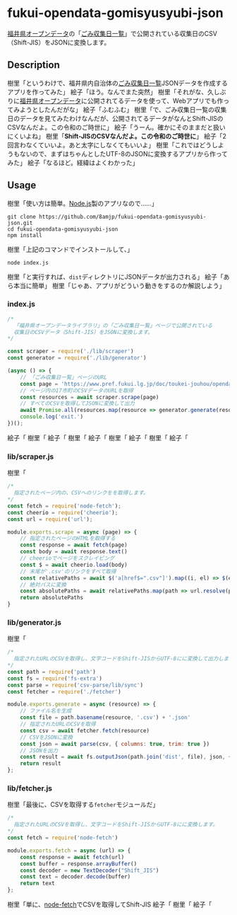 # fukui-opendata-gomisyusyubi-json

[福井県オープンデータ](https://www.pref.fukui.lg.jp/gyosei/jouhoukoukai/opendata/index.html)の「[ごみ収集日一覧](https://www.pref.fukui.lg.jp/doc/toukei-jouhou/opendata/list_ct_gomisyusyubi.html)」で公開されている収集日のCSV（Shift-JIS）をJSONに変換します。

## Description

樹里「というわけで、福井県内自治体の[ごみ収集日一覧](https://www.pref.fukui.lg.jp/doc/toukei-jouhou/opendata/list_ct_gomisyusyubi.html)JSONデータを作成するアプリを作ってみた」
絵子「ほう。なんでまた突然」
樹里「それがな、久しぶりに[福井県オープンデータ](https://www.pref.fukui.lg.jp/gyosei/jouhoukoukai/opendata/index.html)に公開されてるデータを使って、Webアプリでも作ってみようとしたんだがな」
絵子「ふむふむ」
樹里「で、ごみ収集日一覧の収集日のデータを見てみたわけなんだが、公開されてるデータがなんとShift-JISのCSVなんだよ。この令和のご時世に」
絵子「うーん。確かにそのままだと扱いにくいよね」
樹里「**Shift-JISのCSVなんだよ。この令和のご時世に**」
絵子「2回言わなくていいよ。あと太字にしなくてもいいよ」
樹里「これではどうしようもないので、まずはちゃんとしたUTF-8のJSONに変換するアプリから作ってみた」
絵子「なるほど。経緯はよくわかった」

## Usage

樹里「使い方は簡単。[Node.js](https://nodejs.org/ja/)製のアプリなので……」

```
git clone https://github.com/8amjp/fukui-opendata-gomisyusyubi-json.git
cd fukui-opendata-gomisyusyubi-json
npm install
```

樹里「上記のコマンドでインストールして、」

```
node index.js
```

樹里「と実行すれば、`dist`ディレクトリにJSONデータが出力される」
絵子「あら本当に簡単」
樹里「じゃあ、アプリがどういう動きをするのか解説しよう」

### index.js

```js:index.js
/*
  「福井県オープンデータライブラリ」の「ごみ収集日一覧」ページで公開されている
  収集日のCSVデータ（Shift-JIS）をJSONに変換します。
*/

const scraper = require('./lib/scraper')
const generator = require('./lib/generator')

(async () => {
    // 「ごみ収集日一覧」ページのURL
    const page = 'https://www.pref.fukui.lg.jp/doc/toukei-jouhou/opendata/list_ct_gomisyusyubi.html'
    // ページ内の17市町のCSVデータのURLを取得
    const resources = await scraper.scrape(page)
    // すべてのCSVを取得してJSONに変換して出力
    await Promise.all(resources.map(resource => generator.generate(resource)));
    console.log('exit.')
})();
```

絵子「
樹里「
絵子「
樹里「
絵子「
樹里「
絵子「
樹里「
絵子「



### lib/scraper.js

樹里「

```js:lib/scraper.js
/*
  指定されたページ内の、CSVへのリンクをを取得します。
*/
const fetch = require('node-fetch');
const cheerio = require('cheerio');
const url = require('url');

module.exports.scrape = async (page) => {
    // 指定されたページのHTMLを取得する
    const response = await fetch(page)
    const body = await response.text()
    // cheerioでページをスクレイピング
    const $ = await cheerio.load(body)
    // 末尾が'.csv'のリンクをすべて取得
    const relativePaths = await $('a[href$=".csv"]').map((i, el) => $(el).attr('href')).get()
    // 絶対パスに変換
    const absolutePaths = await relativePaths.map(path => url.resolve(page, path))
    return absolutePaths
}
```

### lib/generator.js

樹里「

```js:lib/generator.js
/*
  指定されたURLのCSVを取得し、文字コードをShift-JISからUTF-8にに変換して出力します。
*/
const path = require('path')
const fs = require('fs-extra')
const parse = require('csv-parse/lib/sync')
const fetcher = require('./fetcher')

module.exports.generate = async (resource) => {
    // ファイル名を生成
    const file = path.basename(resource, '.csv') + '.json'
    // 指定されたURLのCSVを取得
    const csv = await fetcher.fetch(resource)
    // CSVをJSONに変換
    const json = await parse(csv, { columns: true, trim: true })
    // JSONを出力
    const result = await fs.outputJson(path.join('dist', file), json, { spaces: 4 })
    return result
};
```

### lib/fetcher.js

樹里「最後に、CSVを取得する`fetcher`モジュールだ」

```js:lib/fetcher.js
/*
  指定されたURLのCSVを取得し、文字コードをShift-JISからUTF-8にに変換します。
*/
const fetch = require('node-fetch')

module.exports.fetch = async (url) => {
    const response = await fetch(url)
    const buffer = response.arrayBuffer()
    const decoder = new TextDecoder("Shift_JIS")
    const text = decoder.decode(buffer)
    return text
};
```

樹里「単に、[node-fetch](https://www.npmjs.com/package/node-fetch)でCSVを取得してShift-JIS
絵子「
樹里「
絵子「

<!--stackedit_data:
eyJoaXN0b3J5IjpbNjM5Mjg3MDgsODExNDAxOTYsNjE1NzU5Nz
Q4LC0yMzc0MDE5MzldfQ==
-->